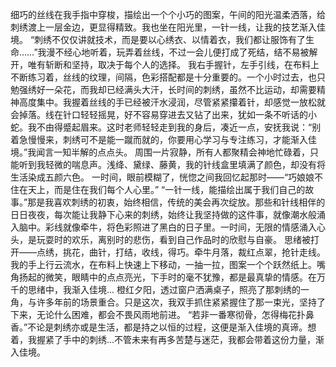 细巧的丝线在我手指中穿梭，描绘出一个个小巧的图案，午间的阳光温柔洒落，给刺绣渡上一层金边，更显得精致。我也坐在阳光里，一针一线，让我的技艺渐入佳境。
“刺绣不仅仅讲就技术，而是要以心绣衣、以情着衣，我们都让服饰有了生命……”我漫不经心地听着，玩弄着丝线，不过一会儿便打成了死结，结不易被解开，唯有斩断和坚持，取决于每个人的选择。
我右手握针，左手引线，在布料上不断练习着，丝线的纹理，间隔，色彩搭配都是十分重要的。一个小时过去，也只勉强绣好一朵花，而我却已经满头大汗，长时间的刺绣，虽然不比运动，却需要精神高度集中。我握着丝线的手已经被汗水浸润，尽管紧紧攥着针，却感觉一放松就会掉落。线在针口轻轻摇晃，好不容易穿进去又钻了出来，犹如一条不听话的小蛇。我不由得蹙起眉来。这时老师轻轻走到我的身后，凑近一点，安抚我说：“别着急慢慢来，刺绣可不是能一蹴而就的，你要用心学习与专注练习，才能渐入佳境。”我闻言一知半解的点点头。
周围一片寂静，所有人都聚精会神地忙碌着，只能听到我轻微的喘息声。浅绛、黛绿、藤黄，我的针线盒里填满了颜色，却没有将生活染成五颜六色。
一时间，眼前模糊了，恍惚之间我回忆起那时——“巧娘娘不住在天上，而是住在我们每个人心里。” “一针一线，能描绘出属于我们自己的故事。”那是我喜欢刺绣的初衷，始终相信，传统的美会再次绽放。那些和针线相伴的日日夜夜，每次能让我静下心来的刺绣，始终让我坚持做的这件事，就像潮水般涌入脑中。彩线就像牵牛，将色彩照进了黑白的日子里。一时间，无限的情感涌入心头，是玩耍时的欢乐，离别时的悲伤，看到自己作品时的欣慰与自豪。
思绪被打开——点绣，挑花，曲针，打结，收线，得巧。牵牛月落，裁红点翠，抢针走线。我的手上行云流水，在布料上快速上下移动，一抽一拉，图案一个个跃然纸上。嘴角扬起的微笑，眼睛中的点点亮光，下手时的毫不犹豫，都是最真挚的情感。在万千的思绪中，我渐入佳境...
橙红夕阳，透过窗户洒满桌子，照亮了那刺绣的一角，与许多年前的场景重合。只是这次，我双手抓住紧紧握住了那一束光，坚持了下来，无论什么困难，都会不畏风雨地前进。
“若非一番寒彻骨，怎得梅花扑鼻香。”不论是刺绣亦或是生活，都是持之以恒的过程，这便是渐入佳境的真谛。想着，我握紧了手中的刺绣...不管未来有再多苦楚与迷茫，我都会带着这份力量，渐入佳境。